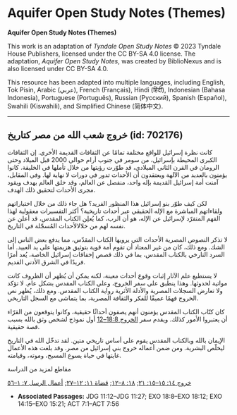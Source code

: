 # Aquifer Open Study Notes (Themes)

**Aquifer Open Study Notes (Themes)**

This work is an adaptation of *Tyndale Open Study Notes* © 2023 Tyndale House Publishers, licensed under the CC BY\-SA 4\.0 license. The adaptation, *Aquifer Open Study Notes*, was created by BiblioNexus and is also licensed under CC BY\-SA 4\.0\.

This resource has been adapted into multiple languages, including English, Tok Pisin, Arabic (عربي), French (Français), Hindi (हिंदी), Indonesian (Bahasa Indonesia), Portuguese (Português), Russian (Русский), Spanish (Español), Swahili (Kiswahili), and Simplified Chinese (简体中文).



--------------------------------

## خروج شعب الله من مصر كتاريخ (id: 702176)

كانت نظرة إسرائيل للواقع مختلفة تمامًا عن الثقافات القديمة الأخرى. إن الثقافات الكبرى المحيطة بإسرائيل، من سومر في جنوب أرام حوالي 2000 قبل الميلاد وحتى الرومان في القرن الثاني الميلادي، قد طوّرت رؤيتها من خلال تأملها في الخليقة. كانوا يؤمنون بالعديد من الآلهة ويعتقدون أن الأحداث تدور في دورات لا نهاية لها. وفي المقابل، آمنت أمة إسرائيل القديمة بإله واحد، منفصل عن العالم، وقد خلق العالم بهدف ويقود مجرى الأحداث لتحقيق ذلك الهدف.

لكن كيف طوّر بنو إسرائيل هذا المنظور الفريد؟ هل جاء ذلك من خلال اختباراتهم ولقاءاتهم المباشرة مع الإله الحقيقي عبر أحداث تاريخية؟ أكثر التفسيرات معقولية لهذا الفهم المتفرّد لإسرائيل عن الإله، هو أن الرب، كما يُعلِن الكتاب المقدس، قد أعلن عن نفسه لهم من خلالالأحداث المُسجّلة في التاريخ.

لا تذكر النصوص المصرية الأحداث التي يرويها الكتاب المقدّس، مما يدفع بعض الناس إلى الشك. ومع ذلك، كان من غير المعتاد أن تقوم أمة قوية بتوثيق هزيمتها على يد العبيد. أما السرد التارخي بالكتاب المقدس، بما في ذلك قصص إخفاقات إسرائيل الخاصة، يُعد أمرًا فريدًا في الشرق الأدنى القديم.

لا يستطيع علم الآثار إثبات وقوع أحداث معينة، لكنه يمكن أن يُظهر أن الظروف كانت مواتية لحدوثها. وهذا ينطبق على سفر الخروج، وعلى الكتاب المقدس بشكل عام. لا تؤكد ولا تعارض السجلات المصرية والأدلة الأثرية رواية الكتاب المقدس. ومع ذلك، يُظهر نص الخروج فهمًا عميقًا للفكر والثقافة المصرية، بما يتماشى مع السجل التاريخي.

كان كتّاب الكتاب المقدس يؤمنون أنهم يصفون أحداثًا حقيقية، وكانوا يتوقعون من القرّاء أن يعتبروا الأمور كذلك. ويقدم سفر [الخروج 18:8–12](https://ref.ly/Exod18:8-Exod18:12) أول نموذج لشخص وثق بالله بسبب قصة حقيقية.

الإيمان بالله وبالكتاب المقدس يقوم على أساس تاريخي متين. لقد تدخّل الله في التاريخ ليخلّص البشرية. ومن ضمن أعماله خروج بني إسرائيل من مصر. وقد بلغت هذه الأعمال غايتها في حياة يسوع المسيح، وموته، وقيامته.

مقاطع لمزيد من الدراسة

[خروج ١٤: ١٥–١٥: ٢١](https://ref.ly/Exod14:15-Exod15:21); [١٨: ٨–١٢](https://ref.ly/Exod18:8-Exod18:12); [قضاة ١١: ١٢–٢٧](https://ref.ly/Judg11:12-Judg11:27); [أعمال الرسل ٧: ١–٥٦](https://ref.ly/Acts7:1-Acts7:56)

* **Associated Passages:** JDG 11:12–JDG 11:27; EXO 18:8–EXO 18:12; EXO 14:15–EXO 15:21; ACT 7:1–ACT 7:56

